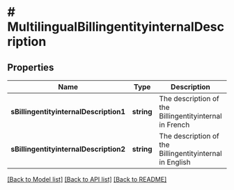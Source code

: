 # # MultilingualBillingentityinternalDescription

## Properties

Name | Type | Description | Notes
------------ | ------------- | ------------- | -------------
**sBillingentityinternalDescription1** | **string** | The description of the Billingentityinternal in French | [optional]
**sBillingentityinternalDescription2** | **string** | The description of the Billingentityinternal in English | [optional]

[[Back to Model list]](../../README.md#models) [[Back to API list]](../../README.md#endpoints) [[Back to README]](../../README.md)
